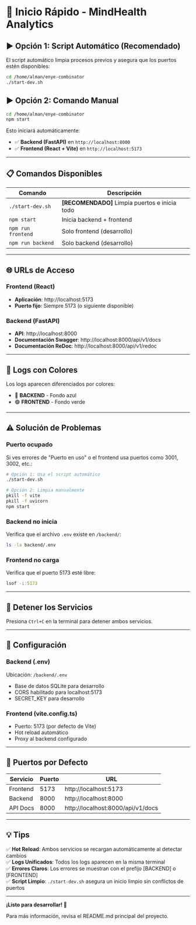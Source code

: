 # 🚀 Inicio Rápido - MindHealth Analytics

## ▶️ Opción 1: Script Automático (Recomendado)

El script automático limpia procesos previos y asegura que los puertos estén disponibles:

```bash
cd /home/alman/enye-combinator
./start-dev.sh
```

## ▶️ Opción 2: Comando Manual

```bash
cd /home/alman/enye-combinator
npm start
```

Esto iniciará automáticamente:
- ✅ **Backend (FastAPI)** en `http://localhost:8000`
- ✅ **Frontend (React + Vite)** en `http://localhost:5173`

---

## 📋 Comandos Disponibles

| Comando | Descripción |
|---------|-------------|
| `./start-dev.sh` | **[RECOMENDADO]** Limpia puertos e inicia todo |
| `npm start` | Inicia backend + frontend |
| `npm run frontend` | Solo frontend (desarrollo) |
| `npm run backend` | Solo backend (desarrollo) |

---

## 🌐 URLs de Acceso

### Frontend (React)
- **Aplicación**: http://localhost:5173
- **Puerto fijo**: Siempre 5173 (o siguiente disponible)

### Backend (FastAPI)
- **API**: http://localhost:8000
- **Documentación Swagger**: http://localhost:8000/api/v1/docs
- **Documentación ReDoc**: http://localhost:8000/api/v1/redoc

---

## 🎨 Logs con Colores

Los logs aparecen diferenciados por colores:
- 🔵 **BACKEND** - Fondo azul
- 🟢 **FRONTEND** - Fondo verde

---

## ⚠️ Solución de Problemas

### Puerto ocupado
Si ves errores de "Puerto en uso" o el frontend usa puertos como 3001, 3002, etc.:

```bash
# Opción 1: Usa el script automático
./start-dev.sh

# Opción 2: Limpia manualmente
pkill -f vite
pkill -f uvicorn
npm start
```

### Backend no inicia
Verifica que el archivo `.env` existe en `/backend/`:
```bash
ls -la backend/.env
```

### Frontend no carga
Verifica que el puerto 5173 esté libre:
```bash
lsof -i:5173
```

---

## 🛑 Detener los Servicios

Presiona `Ctrl+C` en la terminal para detener ambos servicios.

---

## 📝 Configuración

### Backend (.env)
Ubicación: `/backend/.env`
- Base de datos SQLite para desarrollo
- CORS habilitado para localhost:5173
- SECRET_KEY para desarrollo

### Frontend (vite.config.ts)
- Puerto: 5173 (por defecto de Vite)
- Hot reload automático
- Proxy al backend configurado

---

## 📌 Puertos por Defecto

| Servicio | Puerto | URL |
|----------|--------|-----|
| Frontend | 5173 | http://localhost:5173 |
| Backend | 8000 | http://localhost:8000 |
| API Docs | 8000 | http://localhost:8000/api/v1/docs |

---

## 💡 Tips

✅ **Hot Reload**: Ambos servicios se recargan automáticamente al detectar cambios  
✅ **Logs Unificados**: Todos los logs aparecen en la misma terminal  
✅ **Errores Claros**: Los errores se muestran con el prefijo [BACKEND] o [FRONTEND]  
✅ **Script Limpio**: `./start-dev.sh` asegura un inicio limpio sin conflictos de puertos

---

**¡Listo para desarrollar! 🎉**

Para más información, revisa el README.md principal del proyecto.

